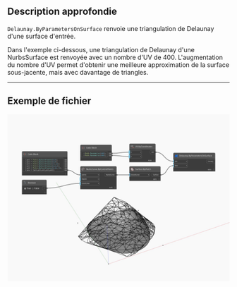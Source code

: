 ## Description approfondie
`Delaunay.ByParametersOnSurface` renvoie une triangulation de Delaunay d'une surface d'entrée.

Dans l'exemple ci-dessous, une triangulation de Delaunay d'une NurbsSurface est renvoyée avec un nombre d'UV de 400. L'augmentation du nombre d'UV permet d'obtenir une meilleure approximation de la surface sous-jacente, mais avec davantage de triangles.

___
## Exemple de fichier

![ByParametersOnSurface](./Tessellation.Delaunay.ByParametersOnSurface_img.jpg)


